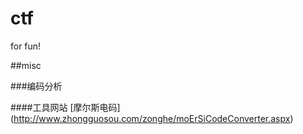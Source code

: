 # ctf
for fun!


##misc

###编码分析

####工具网站
[摩尔斯电码] (http://www.zhongguosou.com/zonghe/moErSiCodeConverter.aspx)
